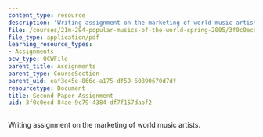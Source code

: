```yaml
---
content_type: resource
description: 'Writing assignment on the marketing of world music artists. '
file: /courses/21m-294-popular-musics-of-the-world-spring-2005/3f0c0ecd84ae9c794384df7f157dabf2_paper2.pdf
file_type: application/pdf
learning_resource_types:
- Assignments
ocw_type: OCWFile
parent_title: Assignments
parent_type: CourseSection
parent_uid: eaf3e45e-866c-a175-df59-60890670d7df
resourcetype: Document
title: Second Paper Assignment
uid: 3f0c0ecd-84ae-9c79-4384-df7f157dabf2
---
```

Writing assignment on the marketing of world music artists. 

